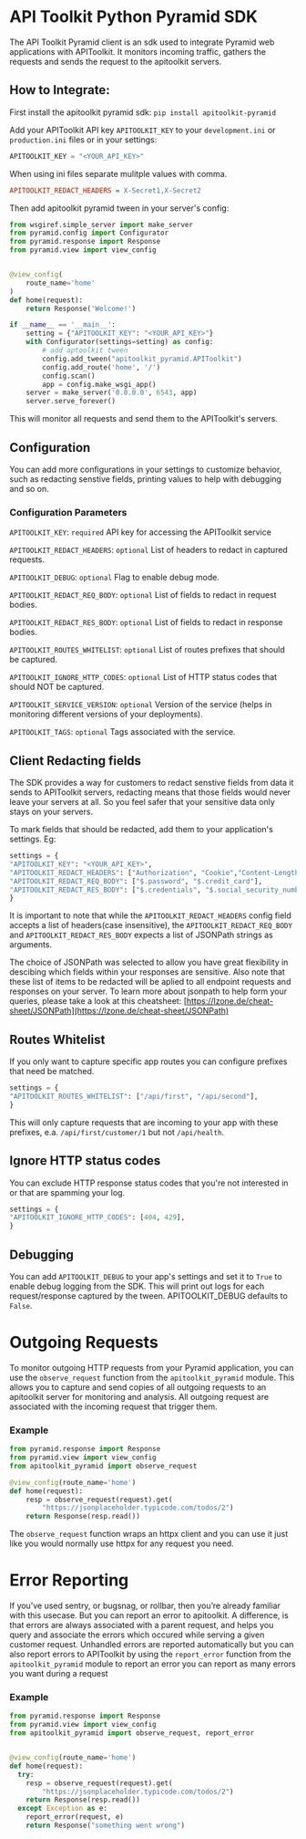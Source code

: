 # API Toolkit Python Pyramid SDK

The API Toolkit Pyramid client is an sdk used to integrate Pyramid web applications with APIToolkit.
It monitors incoming traffic, gathers the requests and sends the request to the apitoolkit servers.

## How to Integrate:

First install the apitoolkit pyramid sdk:
`pip install apitoolkit-pyramid`

Add your APIToolkit API key `APITOOLKIT_KEY` to your `development.ini` or `production.ini` files or in your settings:

```python
APITOOLKIT_KEY = "<YOUR_API_KEY>"
```

When using ini files separate mulitple values with comma.

```ini
APITOOLKIT_REDACT_HEADERS = X-Secret1,X-Secret2
```

Then add apitoolkit pyramid tween in your server's config:

```python
from wsgiref.simple_server import make_server
from pyramid.config import Configurator
from pyramid.response import Response
from pyramid.view import view_config


@view_config(
    route_name='home'
)
def home(request):
    return Response('Welcome!')

if __name__ == '__main__':
    setting = {"APITOOLKIT_KEY": "<YOUR_API_KEY>"}
    with Configurator(settings=setting) as config:
        # add aptoolkit tween
        config.add_tween("apitoolkit_pyramid.APIToolkit")
        config.add_route('home', '/')
        config.scan()
        app = config.make_wsgi_app()
    server = make_server('0.0.0.0', 6543, app)
    server.serve_forever()
```

This will monitor all requests and send them to the APIToolkit's servers.

## Configuration

You can add more configurations in your settings to customize behavior, such as redacting senstive fields, printing values to help with debugging and so on.

### Configuration Parameters

`APITOOLKIT_KEY`: `required` API key for accessing the APIToolkit service

`APITOOLKIT_REDACT_HEADERS`: `optional` List of headers to redact in captured requests.

`APITOOLKIT_DEBUG`: `optional` Flag to enable debug mode.

`APITOOLKIT_REDACT_REQ_BODY`: `optional` List of fields to redact in request bodies.

`APITOOLKIT_REDACT_RES_BODY`: `optional` List of fields to redact in response bodies.

`APITOOLKIT_ROUTES_WHITELIST`: `optional` List of routes prefixes that should be captured.

`APITOOLKIT_IGNORE_HTTP_CODES`: `optional` List of HTTP status codes that should NOT be captured.

`APITOOLKIT_SERVICE_VERSION`: `optional` Version of the service (helps in monitoring different versions of your deployments).

`APITOOLKIT_TAGS`: `optional` Tags associated with the service.

## Client Redacting fields

The SDK provides a way for customers to redact senstive fields from data it sends to APIToolkit servers, redacting means that those fields would never leave your servers at all. So you feel safer that your sensitive data only stays on your servers.

To mark fields that should be redacted, add them to your application's settings.
Eg:

```python
settings = {
"APITOOLKIT_KEY": "<YOUR_API_KEY>",
"APITOOLKIT_REDACT_HEADERS": ["Authorization", "Cookie","Content-Length", "Content-Type"],
"APITOOLKIT_REDACT_REQ_BODY": ["$.password", "$.credit_card"],
"APITOOLKIT_REDACT_RES_BODY": ["$.credentials", "$.social_security_number"]
}

```

It is important to note that while the `APITOOLKIT_REDACT_HEADERS` config field accepts a list of headers(case insensitive),
the `APITOOLKIT_REDACT_REQ_BODY` and `APITOOLKIT_REDACT_RES_BODY` expects a list of JSONPath strings as arguments.

The choice of JSONPath was selected to allow you have great flexibility in descibing which fields within your responses are sensitive.
Also note that these list of items to be redacted will be aplied to all endpoint requests and responses on your server.
To learn more about jsonpath to help form your queries, please take a look at this cheatsheet:
[https://lzone.de/cheat-sheet/JSONPath](https://lzone.de/cheat-sheet/JSONPath)

## Routes Whitelist

If you only want to capture specific app routes you can configure prefixes that need be matched.

```python
settings = {
"APITOOLKIT_ROUTES_WHITELIST": ["/api/first", "/api/second"],
}
```

This will only capture requests that are incoming to your app with these prefixes, e.a. `/api/first/customer/1` but not `/api/health`.

## Ignore HTTP status codes

You can exclude HTTP response status codes that you're not interested in or that are spamming your log.

```python
settings = {
"APITOOLKIT_IGNORE_HTTP_CODES": [404, 429],
}
```

## Debugging

You can add `APITOOLKIT_DEBUG` to your app's settings and set it to `True` to enable debug logging from the SDK. This will print out logs for each request/response captured by the tween. APITOOLKIT_DEBUG defaults to `False`.

# Outgoing Requests

To monitor outgoing HTTP requests from your Pyramid application, you can use the `observe_request` function from the `apitoolkit_pyramid` module. This allows you to capture and send copies of all outgoing requests to an apitoolkit server for monitoring and analysis. All outgoing request are associated with the incoming request that trigger them.

### Example

```python
from pyramid.response import Response
from pyramid.view import view_config
from apitoolkit_pyramid import observe_request

@view_config(route_name='home')
def home(request):
    resp = observe_request(request).get(
        "https://jsonplaceholder.typicode.com/todos/2")
    return Response(resp.read())
```

The `observe_request` function wraps an httpx client and you can use it just like you would normally use httpx for any request you need.

# Error Reporting

If you’ve used sentry, or bugsnag, or rollbar, then you’re already familiar with this usecase.
But you can report an error to apitoolkit. A difference, is that errors are always associated with a parent request, and helps you query and associate the errors which occured while serving a given customer request. Unhandled errors are reported automatically but you can also report errors to APIToolkit by using the `report_error` function from the `apitoolkit_pyramid` module to report an error you can report as many errors you want during a request

### Example

```python
from pyramid.response import Response
from pyramid.view import view_config
from apitoolkit_pyramid import observe_request, report_error


@view_config(route_name='home')
def home(request):
  try:
    resp = observe_request(request).get(
        "https://jsonplaceholder.typicode.com/todos/2")
    return Response(resp.read())
  except Exception as e:
    report_error(request, e)
    return Response("something went wrong")
```
